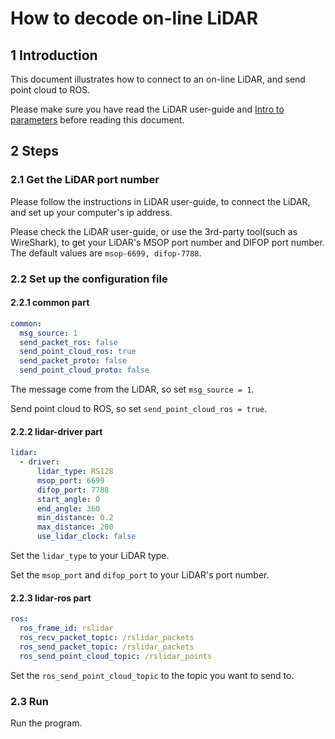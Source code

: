 # How to decode on-line LiDAR

## 1 Introduction

This document illustrates how to connect to an on-line LiDAR, and send point cloud to ROS. 

Please make sure you have read the LiDAR user-guide and [Intro to parameters](../intro/parameter_intro.md) before reading this document.

## 2 Steps

### 2.1 Get the LiDAR port number

Please follow the instructions in LiDAR user-guide, to connect the LiDAR, and set up your computer's ip address. 

Please check the LiDAR user-guide, or use the 3rd-party tool(such as WireShark), to get your LiDAR's MSOP port number and DIFOP port number. The default values are ```msop-6699, difop-7788```. 

### 2.2 Set up the configuration file

#### 2.2.1 common part

```yaml
common:
  msg_source: 1                                       
  send_packet_ros: false                                
  send_point_cloud_ros: true                            
  send_packet_proto: false                              
  send_point_cloud_proto: false                         
```

The message come from the LiDAR, so set ```msg_source = 1```. 

Send point cloud to ROS, so set ```send_point_cloud_ros = true```.

#### 2.2.2 lidar-driver part

```yaml
lidar:
  - driver:
      lidar_type: RS128            
      msop_port: 6699             
      difop_port: 7788           
      start_angle: 0               
      end_angle: 360              
      min_distance: 0.2            
      max_distance: 200           
      use_lidar_clock: false    
```

Set the ```lidar_type```  to your LiDAR type.

Set the ```msop_port``` and ```difop_port```  to your LiDAR's port number. 

#### 2.2.3 lidar-ros part

```yaml
ros:
  ros_frame_id: rslidar           
  ros_recv_packet_topic: /rslidar_packets    
  ros_send_packet_topic: /rslidar_packets   
  ros_send_point_cloud_topic: /rslidar_points      
```

Set the ```ros_send_point_cloud_topic```  to the topic you want to send to. 

### 2.3 Run

Run the program. 


